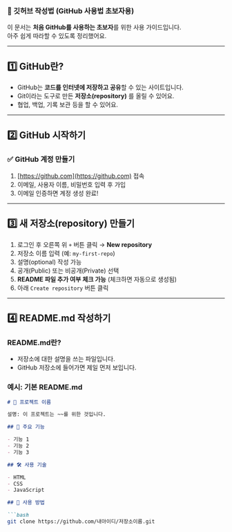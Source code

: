 ### 📘 깃허브 작성법 (GitHub 사용법 초보자용)

이 문서는 **처음 GitHub를 사용하는 초보자**를 위한 사용 가이드입니다.  
아주 쉽게 따라할 수 있도록 정리했어요.

---

## 1️⃣ GitHub란?

- GitHub는 **코드를 인터넷에 저장하고 공유**할 수 있는 사이트입니다.
- Git이라는 도구로 만든 **저장소(repository)** 를 올릴 수 있어요.
- 협업, 백업, 기록 보관 등을 할 수 있어요.

---

## 2️⃣ GitHub 시작하기

### ✅ GitHub 계정 만들기

1. [https://github.com](https://github.com) 접속  
2. 이메일, 사용자 이름, 비밀번호 입력 후 가입  
3. 이메일 인증하면 계정 생성 완료!

---

## 3️⃣ 새 저장소(repository) 만들기

1. 로그인 후 오른쪽 위 `+` 버튼 클릭 → **New repository**
2. 저장소 이름 입력 (예: `my-first-repo`)
3. 설명(optional) 작성 가능
4. 공개(Public) 또는 비공개(Private) 선택
5. **README 파일 추가 여부 체크 가능** (체크하면 자동으로 생성됨)
6. 아래 `Create repository` 버튼 클릭

---

## 4️⃣ README.md 작성하기

### README.md란?

- 저장소에 대한 설명을 쓰는 파일입니다.
- GitHub 저장소에 들어가면 제일 먼저 보입니다.

### 예시: 기본 README.md

```markdown
# 📂 프로젝트 이름

설명: 이 프로젝트는 ~~를 위한 것입니다.

## 📌 주요 기능

- 기능 1
- 기능 2
- 기능 3

## 🛠️ 사용 기술

- HTML
- CSS
- JavaScript

## 📎 사용 방법

```bash
git clone https://github.com/내아이디/저장소이름.git
